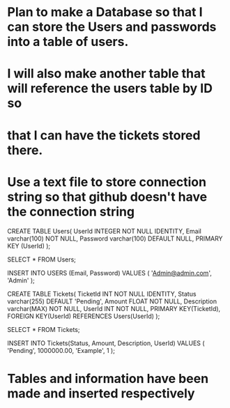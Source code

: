 

# Plan to make a Database so that I can store the Users and passwords into a table of users.

# I will also make another table that will reference the users table by ID so 
# that I can have the tickets stored there.

# Use a text file to store connection string so that github doesn't have the connection string


CREATE TABLE Users( 
    UserId INTEGER NOT NULL IDENTITY,
	Email varchar(100) NOT NULL,
	Password varchar(100) DEFAULT NULL,
	PRIMARY KEY (UserId)
 );

SELECT * FROM Users;

INSERT INTO USERS (Email, Password)
VALUES (
	'Admin@admin.com',
	'Admin'
);

 CREATE TABLE Tickets(
	TicketId INT NOT NULL IDENTITY,
	Status varchar(255) DEFAULT 'Pending',
	Amount FLOAT NOT NULL,
	Description varchar(MAX) NOT NULL,
    UserId INT NOT NULL,
	PRIMARY KEY(TicketId),
	FOREIGN KEY(UserId) REFERENCES Users(UserId)
);

SELECT * FROM Tickets;

INSERT INTO Tickets(Status, Amount, Description, UserId)
VALUES (
	'Pending',
	1000000.00,
	'Example',
	1
);

# Tables and information have been made and inserted respectively